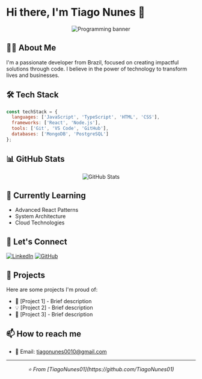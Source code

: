 # Hi there, I'm Tiago Nunes 👋

<div align="center">
  <img src="https://images.unsplash.com/photo-1555066931-4365d14bab8c?auto=format&fit=crop&w=1200&h=300" alt="Programming banner" />
</div>

## 👨‍💻 About Me

I'm a passionate developer from Brazil, focused on creating impactful solutions through code. I believe in the power of technology to transform lives and businesses.

## 🛠️ Tech Stack

```javascript
const techStack = {
  languages: ['JavaScript', 'TypeScript', 'HTML', 'CSS'],
  frameworks: ['React', 'Node.js'],
  tools: ['Git', 'VS Code', 'GitHub'],
  databases: ['MongoDB', 'PostgreSQL']
};
```

## 📊 GitHub Stats

<div align="center">
  <img src="https://github-readme-stats.vercel.app/api?username=TiagoNunes01&show_icons=true&theme=dracula" alt="GitHub Stats" />
</div>

## 🌱 Currently Learning

- Advanced React Patterns
- System Architecture
- Cloud Technologies

## 🤝 Let's Connect

[![LinkedIn](https://img.shields.io/badge/LinkedIn-0077B5?style=for-the-badge&logo=linkedin&logoColor=white)](https://linkedin.com/in/TiagoNunes01)
[![GitHub](https://img.shields.io/badge/GitHub-100000?style=for-the-badge&logo=github&logoColor=white)](https://github.com/TiagoNunes01)

## 💼 Projects

Here are some projects I'm proud of:

- 🚀 [Project 1] - Brief description
- 💡 [Project 2] - Brief description
- 🌟 [Project 3] - Brief description

## 📫 How to reach me

- 📧 Email: tiagonunes0010@gmail.com

---

<div align="center">
  <i>⭐️ From [TiagoNunes01](https://github.com/TiagoNunes01)</i>
</div>
